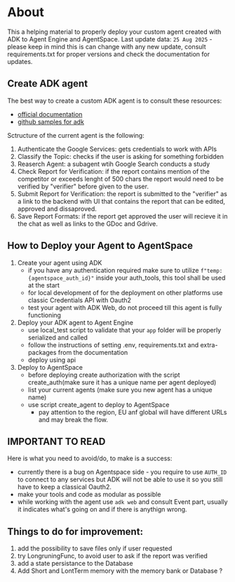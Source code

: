 # About 
This a helping material to properly deploy your custom agent created with ADK to Agent Engine and AgentSpace. 
Last update data: `25 Aug 2025` - please keep in mind this is can change with any new update, consult requirements.txt for proper versions and check the documentation for updates. 

## Create ADK agent 

The best way to create a custom ADK agent is to consult these resources:
- [official documentation]("here")
- [github samples for adk]("here")

Sctructure of the current agent is the following: 
1) Authenticate the Google Services: gets credentials to work with APIs
2) Classify the Topic: checks if the user is asking for something forbidden
3) Reaserch Agent: a subagent wtih Google Search conducts a study
4) Check Report for Verification: if the report contains mention of the competitor or exceeds lenght of 500 chars the report would need to be verified by "verifier" before given to the user. 
5) Submit Report for Verification: the report is submitted to the "verifier" as a link to the backend with UI that contains the report that can be edited, approved and dissaproved. 
6) Save Report Formats: if the report get approved the user will recieve it in the chat as well as links to the GDoc and Gdrive.  

## How to Deploy your Agent to AgentSpace 

1. Create your agent using ADK 
    - if you have any authentication required make sure to utilize `f"temp:{agentspace_auth_id}"` inside your auth_tools, this tool shall be used at the start 
    - for local development of for the deployment on other platforms use classic Credentials API with Oauth2
    - test your agent with ADK Web, do not proceed till this agent is fully functioning 
2. Deploy your ADK agent to Agent Engine 
    - use local_test script to validate that your `app` folder will be properly serialized and called 
    - follow the instructions of setting .env, requirements.txt and extra-packages from the documentation 
    - deploy using api 
3. Deploy to AgentSpace 
    - before deploying create authorization with the script create_auth(make sure it has a unique name per agent deployed)
    - list your current agents (make sure you new agent has a unique name)
    - use script create_agent to deploy to AgentSpace 
        - pay attention to the region, EU anf global will have different URLs and may break the flow.
     
## IMPORTANT TO READ 
Here is what you need to avoid/do, to make is a success: 
- currently there is a bug on Agentspace side - you require to use `AUTH_ID` to connect to any services but ADK will not be able to use it so you still have to keep a classical Oauth2.
- make your tools and code as modular as possible
- while working with the agent use `adk web` and consult Event part, usually it indicates what's going on and if there is anythign wrong. 

## Things to do for improvement: 
1) add the possibility to save files only if user requested
2) try LongruningFunc, to avoid user to ask if the report was verified
3) add a state persistance to the Database
4) Add Short and LontTerm memory with the memory bank or Database ?
